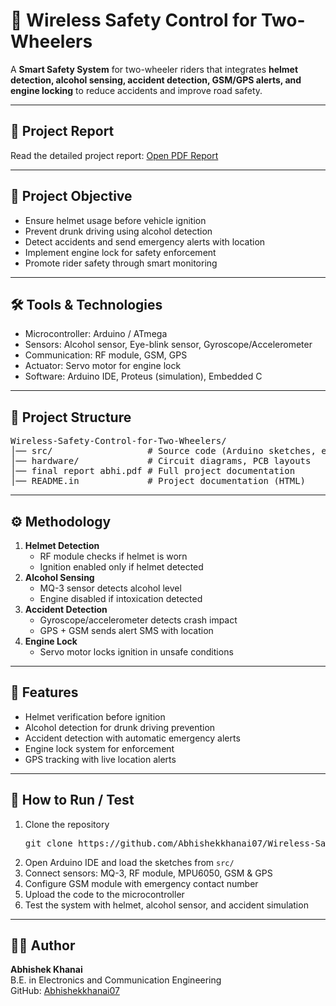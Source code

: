 <!DOCTYPE html>
<html lang="en">
<head>
    <meta charset="UTF-8" />
    <title>🛵 Wireless Safety Control for Two-Wheelers</title>
</head>
<body>

<h1>🛵 Wireless Safety Control for Two-Wheelers</h1>

<p>
A <b>Smart Safety System</b> for two-wheeler riders that integrates 
<b>helmet detection, alcohol sensing, accident detection, GSM/GPS alerts, and engine locking</b> 
to reduce accidents and improve road safety.
</p>

<hr>

<h2>📄 Project Report</h2>
<p>
Read the detailed project report:  
<a href="Project Report.pdf" target="_blank">Open PDF Report</a>
</p>

<hr>

<h2>📌 Project Objective</h2>
<ul>
    <li>Ensure helmet usage before vehicle ignition</li>
    <li>Prevent drunk driving using alcohol detection</li>
    <li>Detect accidents and send emergency alerts with location</li>
    <li>Implement engine lock for safety enforcement</li>
    <li>Promote rider safety through smart monitoring</li>
</ul>

<hr>

<h2>🛠️ Tools & Technologies</h2>
<ul>
    <li>Microcontroller: Arduino / ATmega</li>
    <li>Sensors: Alcohol sensor, Eye-blink sensor, Gyroscope/Accelerometer</li>
    <li>Communication: RF module, GSM, GPS</li>
    <li>Actuator: Servo motor for engine lock</li>
    <li>Software: Arduino IDE, Proteus (simulation), Embedded C</li>
</ul>

<hr>

<h2>📂 Project Structure</h2>
<pre>
Wireless-Safety-Control-for-Two-Wheelers/
│── src/                  # Source code (Arduino sketches, embedded C)
│── hardware/             # Circuit diagrams, PCB layouts
│── final report abhi.pdf # Full project documentation
│── README.in             # Project documentation (HTML)
</pre>

<hr>

<h2>⚙️ Methodology</h2>
<ol>
    <li><b>Helmet Detection</b>
        <ul>
            <li>RF module checks if helmet is worn</li>
            <li>Ignition enabled only if helmet detected</li>
        </ul>
    </li>
    <li><b>Alcohol Sensing</b>
        <ul>
            <li>MQ-3 sensor detects alcohol level</li>
            <li>Engine disabled if intoxication detected</li>
        </ul>
    </li>
    <li><b>Accident Detection</b>
        <ul>
            <li>Gyroscope/accelerometer detects crash impact</li>
            <li>GPS + GSM sends alert SMS with location</li>
        </ul>
    </li>
    <li><b>Engine Lock</b>
        <ul>
            <li>Servo motor locks ignition in unsafe conditions</li>
        </ul>
    </li>
</ol>

<hr>

<h2>📌 Features</h2>
<ul>
    <li>Helmet verification before ignition</li>
    <li>Alcohol detection for drunk driving prevention</li>
    <li>Accident detection with automatic emergency alerts</li>
    <li>Engine lock system for enforcement</li>
    <li>GPS tracking with live location alerts</li>
</ul>

<hr>

<h2>🚀 How to Run / Test</h2>
<ol>
    <li>Clone the repository  
        <pre>git clone https://github.com/Abhishekkhanai07/Wireless-Safety-Control-for-Two-Wheelers.git</pre>
    </li>
    <li>Open Arduino IDE and load the sketches from <code>src/</code></li>
    <li>Connect sensors: MQ-3, RF module, MPU6050, GSM & GPS</li>
    <li>Configure GSM module with emergency contact number</li>
    <li>Upload the code to the microcontroller</li>
    <li>Test the system with helmet, alcohol sensor, and accident simulation</li>
</ol>

<hr>

<h2>🙋‍♂️ Author</h2>
<p>
<b>Abhishek Khanai</b><br>
B.E. in Electronics and Communication Engineering<br>
GitHub: <a href="https://github.com/Abhishekkhanai07">Abhishekkhanai07</a><br>
</p>

</body>
</html>
